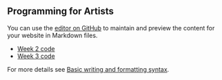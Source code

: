 ## Programming for Artists

You can use the [editor on GitHub](https://github.com/jeremymuller-ufl/Programming-for-Artists/edit/gh-pages/index.md) to maintain and preview the content for your website in Markdown files.

- [Week 2 code](https://github.com/jeremymuller-ufl/Programming-for-Artists/tree/gh-pages/Week2)
- [Week 3 code](https://github.com/jeremymuller-ufl/Programming-for-Artists/tree/gh-pages/Week3)


For more details see [Basic writing and formatting syntax](https://docs.github.com/en/github/writing-on-github/getting-started-with-writing-and-formatting-on-github/basic-writing-and-formatting-syntax).
